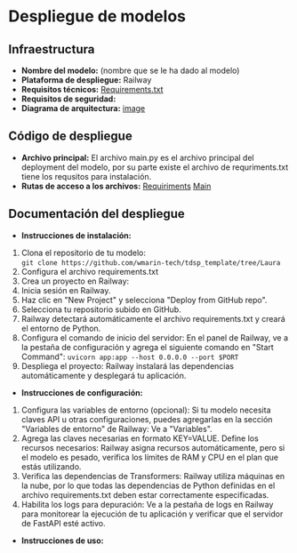 # Despliegue de modelos

## Infraestructura

- **Nombre del modelo:** (nombre que se le ha dado al modelo)
- **Plataforma de despliegue:** Railway
- **Requisitos técnicos:** [Requirements.txt](/mlapi/requirements.txt)
- **Requisitos de seguridad:** 
- **Diagrama de arquitectura:** [image](/docs/deployment/railway.png)

## Código de despliegue

- **Archivo principal:** El archivo main.py es el archivo principal del deployment del modelo, por su parte existe el archivo de requriments.txt tiene los requsitos para instalación.
- **Rutas de acceso a los archivos:** [Requiriments](/mlapi/requirements.txt)
[Main](/mlapi/main.py)

## Documentación del despliegue

- **Instrucciones de instalación:** 
1. Clona el repositorio de tu modelo:   
```git clone https://github.com/wmarin-tech/tdsp_template/tree/Laura```
2. Configura el archivo requirements.txt
3. Crea un proyecto en Railway:
4. Inicia sesión en Railway.
5. Haz clic en "New Project" y selecciona "Deploy from GitHub repo".
6. Selecciona tu repositorio subido en GitHub.
7. Railway detectará automáticamente el archivo requirements.txt y creará el entorno de Python.
8. Configura el comando de inicio del servidor: En el panel de Railway, ve a la pestaña de configuración y agrega el siguiente comando en "Start Command":
```uvicorn app:app --host 0.0.0.0 --port $PORT```
9. Despliega el proyecto: Railway instalará las dependencias automáticamente y desplegará tu aplicación.

- **Instrucciones de configuración:** 
1. Configura las variables de entorno (opcional): Si tu modelo necesita claves API u otras configuraciones, puedes agregarlas en la sección "Variables de entorno" de Railway:
Ve a "Variables".
2. Agrega las claves necesarias en formato KEY=VALUE.
Define los recursos necesarios:
Railway asigna recursos automáticamente, pero si el modelo es pesado, verifica los límites de RAM y CPU en el plan que estás utilizando.
3. Verifica las dependencias de Transformers: Railway utiliza máquinas en la nube, por lo que todas las dependencias de Python definidas en el archivo requirements.txt deben estar correctamente especificadas.
4. Habilita los logs para depuración: Ve a la pestaña de logs en Railway para monitorear la ejecución de tu aplicación y verificar que el servidor de FastAPI esté activo.
- **Instrucciones de uso:** 